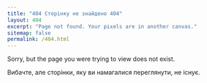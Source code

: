 ```yaml
---
title: "404 Сторінку не знайдено 404"
layout: 404
excerpt: "Page not found. Your pixels are in another canvas."
sitemap: false
permalink: /404.html
---
```


Sorry, but the page you were trying to view does not exist.


Вибачте, але сторінки, яку ви намагалися переглянути, не існує. 
